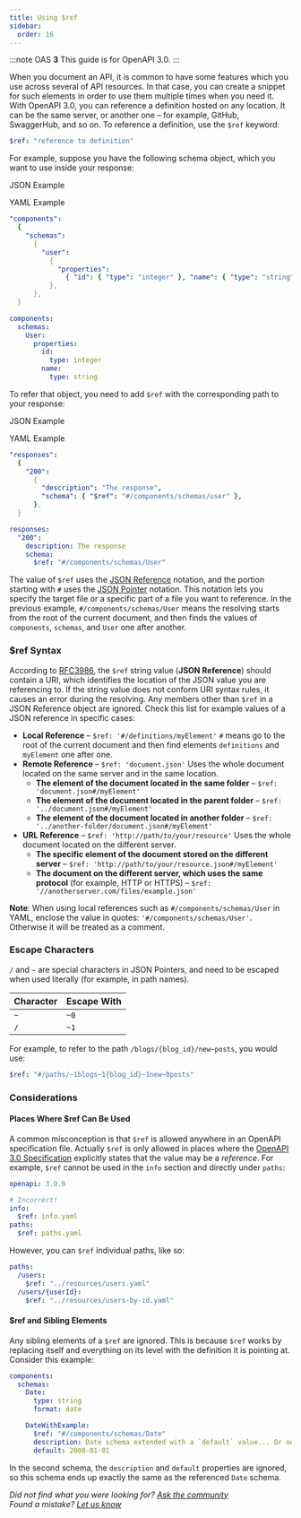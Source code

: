 ```yaml
---
title: Using $ref
sidebar:
  order: 16
---
```


:::note
OAS **3** This guide is for OpenAPI 3.0.
:::

When you document an API, it is common to have some features which you use across several of API resources. In that case, you can create a snippet for such elements in order to use them multiple times when you need it. With OpenAPI 3.0, you can reference a definition hosted on any location. It can be the same server, or another one – for example, GitHub, SwaggerHub, and so on. To reference a definition, use the `$ref` keyword:

```yaml
$ref: "reference to definition"
```

For example, suppose you have the following schema object, which you want to use inside your response:

JSON Example

YAML Example

```yaml
"components":
  {
    "schemas":
      {
        "user":
          {
            "properties":
              { "id": { "type": "integer" }, "name": { "type": "string" } },
          },
      },
  }
```

```yaml
components:
  schemas:
    User:
      properties:
        id:
          type: integer
        name:
          type: string
```

To refer that object, you need to add `$ref` with the corresponding path to your response:

JSON Example

YAML Example

```yaml
"responses":
  {
    "200":
      {
        "description": "The response",
        "schema": { "$ref": "#/components/schemas/user" },
      },
  }
```

```yaml
responses:
  "200":
    description: The response
    schema:
      $ref: "#/components/schemas/User"
```

The value of `$ref` uses the [JSON Reference](https://tools.ietf.org/html/draft-pbryan-zyp-json-ref-03) notation, and the portion starting with `#` uses the [JSON Pointer](https://tools.ietf.org/html/rfc6901) notation. This notation lets you specify the target file or a specific part of a file you want to reference. In the previous example, `#/components/schemas/User` means the resolving starts from the root of the current document, and then finds the values of `components`, `schemas`, and `User` one after another.

### $ref Syntax

According to [RFC3986](https://tools.ietf.org/html/rfc3986), the `$ref` string value (**JSON Reference**) should contain a URI, which identifies the location of the JSON value you are referencing to. If the string value does not conform URI syntax rules, it causes an error during the resolving. Any members other than `$ref` in a JSON Reference object are ignored. Check this list for example values of a JSON reference in specific cases:

- **Local Reference** – `$ref: '#/definitions/myElement'` `#` means go to the root of the current document and then find elements `definitions` and `myElement` one after one.
- **Remote Reference** – `$ref: 'document.json'` Uses the whole document located on the same server and in the same location.
  - **The element of the document located in the same folder** – `$ref: 'document.json#/myElement'`
  - **The element of the document located in the parent folder** – `$ref: '../document.json#/myElement'`
  - **The element of the document located in another folder** – `$ref: '../another-folder/document.json#/myElement'`
- **URL Reference** – `$ref: 'http://path/to/your/resource'` Uses the whole document located on the different server.
  - **The specific element of the document stored on the different server** – `$ref: 'http://path/to/your/resource.json#/myElement'`
  - **The document on the different server, which uses the same protocol** (for example, HTTP or HTTPS) – `$ref: '//anotherserver.com/files/example.json'`

**Note**: When using local references such as `#/components/schemas/User` in YAML, enclose the value in quotes: `'#/components/schemas/User'`. Otherwise it will be treated as a comment.

### Escape Characters

`/` and `~` are special characters in JSON Pointers, and need to be escaped when used literally (for example, in path names).

| Character | Escape With |
| --------- | ----------- |
| `~`       | `~0`        |
| `/`       | `~1`        |

For example, to refer to the path `/blogs/{blog_id}/new~posts`, you would use:

```yaml
$ref: "#/paths/~1blogs~1{blog_id}~1new~0posts"
```

### Considerations

#### Places Where $ref Can Be Used

A common misconception is that `$ref` is allowed anywhere in an OpenAPI specification file. Actually `$ref` is only allowed in places where the [OpenAPI 3.0 Specification](https://github.com/OAI/OpenAPI-Specification/blob/master/versions/3.0.3.md) explicitly states that the value may be a _reference_. For example, `$ref` cannot be used in the `info` section and directly under `paths`:

```yaml
openapi: 3.0.0

# Incorrect!
info:
  $ref: info.yaml
paths:
  $ref: paths.yaml
```

However, you can `$ref` individual paths, like so:

```yaml
paths:
  /users:
    $ref: "../resources/users.yaml"
  /users/{userId}:
    $ref: "../resources/users-by-id.yaml"
```

#### $ref and Sibling Elements

Any sibling elements of a `$ref` are ignored. This is because `$ref` works by replacing itself and everything on its level with the definition it is pointing at. Consider this example:

```yaml
components:
  schemas:
    Date:
      type: string
      format: date

    DateWithExample:
      $ref: "#/components/schemas/Date"
      description: Date schema extended with a `default` value... Or not?
      default: 2000-01-01
```

In the second schema, the `description` and `default` properties are ignored, so this schema ends up exactly the same as the referenced `Date` schema.

_Did not find what you were looking for? [Ask the community](https://community.smartbear.com/t5/Swagger-Open-Source-Tools/bd-p/SwaggerOSTools)  
Found a mistake? [Let us know](https://github.com/swagger-api/swagger.io/issues)_
